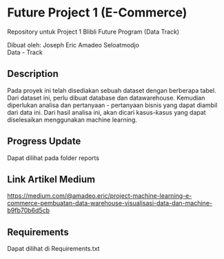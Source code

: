 
# Future Project 1 (E-Commerce)
Repository untuk Project 1 Blibli Future Program (Data Track)  

Dibuat oleh: Joseph Eric Amadeo Seloatmodjo  
Data - Track  

## Description
Pada proyek ini telah disediakan sebuah dataset dengan berberapa tabel. Dari dataset ini, perlu dibuat database dan datawarehouse. Kemudian diperlukan analisa dan pertanyaan - pertanyaan bisnis yang dapat diambil dari data ini. Dari hasil analisa ini, akan dicari kasus-kasus yang dapat diselesaikan menggunakan machine learning.  

## Progress Update
Dapat dilihat pada folder reports

## Link Artikel Medium
https://medium.com/@amadeo.eric/project-machine-learning-e-commerce-pembuatan-data-warehouse-visualisasi-data-dan-machine-b9fb70b6d5cb 

## Requirements
Dapat dilihat di Requirements.txt
